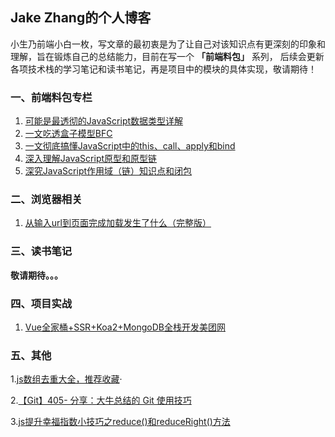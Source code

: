 ## Jake Zhang的个人博客
小生乃前端小白一枚，写文章的最初衷是为了让自己对该知识点有更深刻的印象和理解，旨在锻炼自己的总结能力，目前在写一个 **「前端料包」** 系列， 后续会更新各项技术栈的学习笔记和读书笔记，再是项目中的模块的具体实现，敬请期待！
### 一、前端料包专栏

 1. [可能是最透彻的JavaScript数据类型详解](https://juejin.im/post/5dc6bfbcf265da4d2f31df25)
 2.  [一文吃透盒子模型BFC](https://juejin.im/post/5dd1fae1e51d453d965a79c2)
 3.  [一文彻底搞懂JavaScript中的this、call、apply和bind](https://juejin.im/post/5de4fe1d5188255e8b76e1f2)
 4.  [深入理解JavaScript原型和原型链](https://juejin.im/post/5e860b5e518825738d526a22)
 5. [深究JavaScript作用域（链）知识点和闭包](https://juejin.im/post/5e93e4eaf265da47fc0ce177)
### 二、浏览器相关
 1. [从输入url到页面完成加载发生了什么（完整版）](https://juejin.im/post/5e92f11b6fb9a03c46493880)
 ### 三、读书笔记
 **敬请期待。。。**
 ### 四、项目实战
 1. [Vue全家桶+SSR+Koa2+MongoDB全栈开发美团网](https://juejin.im/post/5ec4f609518825433e1f9c5f)
 ### 五、其他

 1.[js数组去重大全，推荐收藏](https://juejin.im/editor/posts/5def09556fb9a016510d9b73)·

 2.[【Git】405- 分享：大牛总结的 Git 使用技巧](https://editor.csdn.net/md/?articleId=103063960)
 
 3.[js提升幸福指数小技巧之reduce()和reduceRight()方法](https://editor.csdn.net/md/?articleId=103063960)



